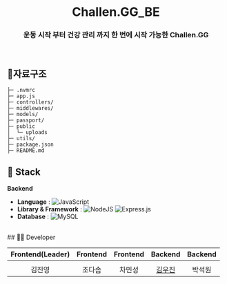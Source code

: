 <h1 align="middle">Challen.GG_BE</h1>
<h3 align="middle">운동 시작 부터 건강 관리 까지 한 번에 시작 가능한 Challen.GG </h3>

<br/>

## 📁자료구조
```
├─ .nvmrc
├─ app.js
├─ controllers/
├─ middlewares/
├─ models/
├─ passport/
├─ public
│  └─ uploads
├─ utils/
├─ package.json
├─ README.md
```

## 🔧 Stack
**Backend**
- **Language** : ![JavaScript](https://img.shields.io/badge/javascript-%23323330.svg?style=for-the-badge&logo=javascript&logoColor=%23F7DF1E)
- **Library & Framework** :
  ![NodeJS](https://img.shields.io/badge/node.js-6DA55F?style=for-the-badge&logo=node.js&logoColor=white)
  ![Express.js](https://img.shields.io/badge/express.js-%23404d59.svg?style=for-the-badge&logo=express&logoColor=%2361DAFB)
- **Database** : ![MySQL](https://img.shields.io/badge/mysql-4479A1.svg?style=for-the-badge&logo=mysql&logoColor=white)


<br /> 
## 🙋‍♂️ Developer

|                                          Frontend(Leader)                                           |                                         Frontend                                          |                                         Frontend                                          |                                         Backend                                         |                                           Backend                                           |            
| :----------------------------------------------------------------------------------------: | :--------------------------------------------------------------------------------------: | :--------------------------------------------------------------------------------------: | :-------------------------------------------------------------------------------------: | :--------------------------------------------------------------------------------------: |
|  |  |  |  | 
|                            김진영                            |                           조다솜                          |                          차민성                        |                         [김우진](https://github.com/kwj7554)                        |                          박석원                        |                          
